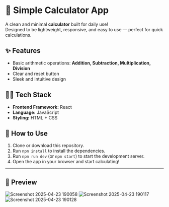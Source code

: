 # 🔢 Simple Calculator App

A clean and minimal **calculator** built for daily use!  
Designed to be lightweight, responsive, and easy to use — perfect for quick calculations.

## ✨ Features

- Basic arithmetic operations: **Addition, Subtraction, Multiplication, Division**
- Clear and reset button
- Sleek and intuitive design

## 🧑‍💻 Tech Stack

- **Frontend Framework:** React
- **Language:** JavaScript
- **Styling:** HTML + CSS

## 🚀 How to Use

1. Clone or download this repository.
2. Run `npm install` to install the dependencies.
3. Run `npm run dev` (or `npm start`) to start the development server.
4. Open the app in your browser and start calculating!

---

## 📸 Preview

![Screenshot 2025-04-23 190058](https://github.com/user-attachments/assets/4012aa9e-5fde-46d2-861a-b0bacc522e21)
![Screenshot 2025-04-23 190117](https://github.com/user-attachments/assets/13649710-ace7-4721-94e1-de19484b97aa)
![Screenshot 2025-04-23 190128](https://github.com/user-attachments/assets/5841d3f0-63ec-49ad-8245-011dba673e94)

